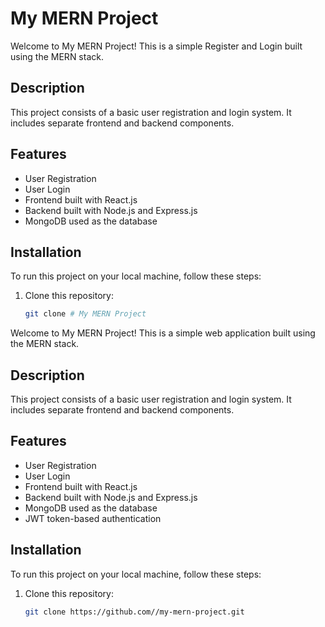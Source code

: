# My MERN Project

Welcome to My MERN Project! This is a simple Register and Login built using the MERN stack.

## Description

This project consists of a basic user registration and login system. It includes separate frontend and backend components.

## Features

- User Registration
- User Login
- Frontend built with React.js
- Backend built with Node.js and Express.js
- MongoDB used as the database

## Installation

To run this project on your local machine, follow these steps:

1. Clone this repository:

   ```bash
   git clone # My MERN Project

Welcome to My MERN Project! This is a simple web application built using the MERN stack.

## Description

This project consists of a basic user registration and login system. It includes separate frontend and backend components.

## Features

- User Registration
- User Login
- Frontend built with React.js
- Backend built with Node.js and Express.js
- MongoDB used as the database
- JWT token-based authentication

## Installation

To run this project on your local machine, follow these steps:

1. Clone this repository:

   ```bash
   git clone https://github.com//my-mern-project.git

